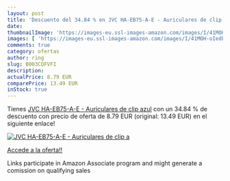 ```yaml
---
layout: post
title: 'Descuento del 34.84 % en JVC HA-EB75-A-E - Auriculares de clip  a'
date: 
thumbnailImage: 'https://images-eu.ssl-images-amazon.com/images/I/41MOH-oIedL._SL200_.jpg'
images: [ 'https://images-eu.ssl-images-amazon.com/images/I/41MOH-oIedL._SL200_.jpg' ]
comments: true
category: ofertas
author: ring
slug: B003CQFVFI
description:
actualPrice: 8.79 EUR
comparePrice: 13.49 EUR
inStock: true
---
```


Tienes [JVC HA-EB75-A-E - Auriculares de clip  azul](https://www.amazon.es/dp/B003CQFVFI/?tag=tolees-21) con un 34.84 % de descuento con precio de oferta de 8.79 EUR (original: 13.49 EUR) en el siguiente enlace!

[![JVC HA-EB75-A-E - Auriculares de clip  a](https://images-eu.ssl-images-amazon.com/images/I/41MOH-oIedL._SL200_.jpg)](https://www.amazon.es/dp/B003CQFVFI/?tag=tolees-21)

[Accede a la oferta!!](https://www.amazon.es/dp/B003CQFVFI/?tag=tolees-21)

Links participate in Amazon Associate program and might generate a comission on qualifying sales


